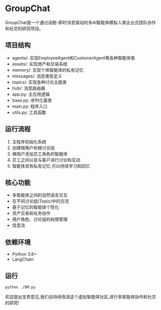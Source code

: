 # GroupChat

GroupChat是一个通过话题-即时消息驱动的多AI智能体模拟人类企业式团队协作和社交的研究项目。

## 项目结构

- agents/: 实现EmployeeAgent和CustomerAgent等各种智能体类
- assets/: 实现資产和交易系统
- memory/: 实现个体智能体的私有记忆
- messages/: 消息类型定义
- topics/: 实现各种讨论主题类
- hub/: 消息路由器
- app.py: 主应用逻辑
- base.py: 序列化基类
- main.py: 程序入口
- utils.py: 工具函数

## 运行流程

1. 主程序初始化系统
2. 创建根用户和根讨论组
3. 根用户添加员工角色的智能体
4. 员工之间以及与客户进行讨论和互动
5. 智能体具有私有记忆,可以持续学习和回忆

## 核心功能

- 多智能体之间的自然语言交互
- 在不同讨论组(Topic)中的交流
- 基于记忆的智能体个性化
- 资产交易和任务协作
- 用户角色、讨论组的权限管理
- 信息流

## 依赖环境

- Python 3.8+
- LangChain

## 运行

```
python ./DM.py
```

欢迎提出宝贵意见,我们会持续改进这个虚拟智能体社区,进行多智能体协作和社交的研究!
